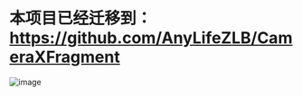 # 本项目已经迁移到：  https://github.com/AnyLifeZLB/CameraXFragment



![image](https://user-images.githubusercontent.com/15169396/139651551-0ca3178e-86e4-4cf6-a672-32035ec0067b.png)
